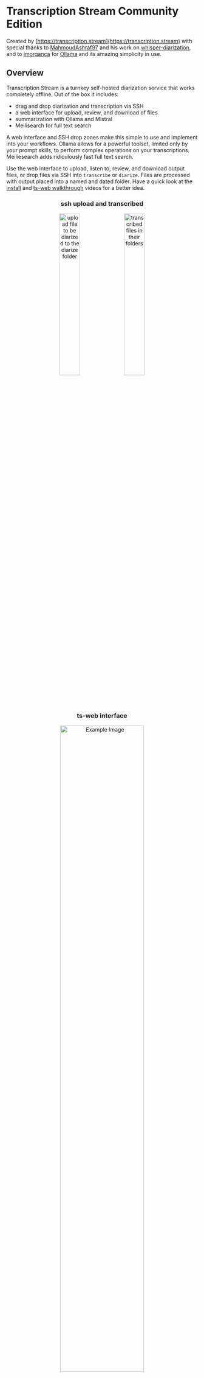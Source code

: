 
# Transcription Stream Community Edition
Created by [https://transcription.stream](https://transcription.stream) with special thanks to [MahmoudAshraf97](https://github.com/MahmoudAshraf97) and his work on [whisper-diarization](https://github.com/MahmoudAshraf97/whisper-diarization/), and to [jmorganca](https://github.com/jmorganca/ollama) for [Ollama](https://ollama.com/) and its amazing simplicity in use.

## Overview
Transcription Stream is a turnkey self-hosted diarization service that works completely offline. Out of the box it includes:
- drag and drop diarization and transcription via SSH
- a web interface for upload, review, and download of files
- summarization with Ollama and Mistral
- Meilisearch for full text search 

A web interface and SSH drop zones make this simple to use and implement into your workflows. Ollama allows for a powerful toolset, limited only by your prompt skills, to perform complex operations on your transcriptions. Meiliesearch adds ridiculously fast full text search.

Use the web interface to upload, listen to, review, and download output files, or drop files via SSH into `transcribe` or `diarize`. Files are processed with output placed into a named and dated folder. Have a quick look at the <a href="https://www.youtube.com/watch?v=3RufeOjnlcE">install</a> and <a href="https://www.youtube.com/watch?v=pbZ8o7_MjG4">ts-web walkthrough</a> videos for a better idea.

<div align="center">
<h3>ssh upload and transcribed</h3>
<img src="https://transcription.stream/ts-sshupload.png" width="33%" style="vertical-align: top;" alt="upload file to be diarized to the diarize folder">  <img src="https://transcription.stream/ts-sshtranscribed.png" width="33%" style="vertical-align: top;" alt="transcribed files in their folders">

<h3>ts-web interface</h3>
<a href="https://www.youtube.com/watch?v=pbZ8o7_MjG4">
<img src="https://transcription.stream/ts-web.png" width="66%" alt="Example Image">
</a>
<h3>ts-gpu diarization example </h3>
<a href="https://www.youtube.com/watch?v=UAgbcZjR4mM">
    <img src="https://transcription.stream/videothumb.png" alt="watch video on youtube" style="width: 66%;">
  </a>
</div>
<div align="center">
<h3>mistral summary</h3>
<img src="https://transcription.stream/summary.png" alt="local ollama mistral summary" style="width: 50%;">
</div>

```
prompt_text = f"""
Summarize the transcription below. Be sure to include pertinent information about the speakers, including name and anything else shared.
Provide the summary output in the following style

Speakers: names or identifiers of speaking parties
Topics: topics included in the transcription
Ideas: any ideas that may have been mentioned
Dates: dates mentioned and what they correspond to
Locations: any locations mentioned
Action Items: any action items

Summary: overall summary of the transcription

The transcription is as follows

{transcription_text}

"""
```

**Prerequisite: NVIDIA GPU**
> **Warning:** The resulting ts-gpu image is ~26GB and might take a hot second to create

## Build and Run Instructions
### Automated Install and Run
```bash
chmod +x install.sh;
./install.sh;
```
### Run
```bash
chmod +x run.sh;
./run.sh
```

## Additional Information

### Ports
- **SSH:** 22222
- **HTTP:** 5006
- **Ollama:** 11434
- **Meilisearch:** 7700

### SSH Server Access
- **Port:** 22222
- **User:** `transcriptionstream`
- **Password:** `nomoresaastax`
- **Usage:** Place audio files in `transcribe` or `diarize`. Completed files are stored in `transcribed`.

### Web Interface
- **URL:** [http://dockerip:5006](http://dockerip:5006)
- **Features:**
  - Audio file upload/download
  - Task completion alerts with interactive links
  - HTML5 web player with speed control and transcription highlighting
  - Time-synced transcription scrubbing/highlighting/scrolling

### Ollama api
- **URL:** [http://dockerip:11434](http://dockerip:11434)
- change the prompt used, in `/ts-gpu/ts-summarize.py`

### Meilisearch api
- **URL:** [http://dockerip:7700](http://dockerip:7700)


> **Warning:** This is example code for example purposes and should not be used in production environments without additional security measures.

### Customization and Troubleshooting
- Update variables in the .env file
- Change the password for `transcriptionstream` in the `ts-gpu` Dockerfile.
- Update the Ollama api endpoint IP in .dev if you want to use a different endpoint
- Update the secret in .dev for ts-web
- Use .env to choose which models are included in the initial build.
- Change the prompt text in ts-gpu/ts-summarize.py to fit your needs. Update ts-web/templates/transcription.html if you want to call it something other than summary.
- 12GB of vram may not be enough to run both whisper-diarization and ollama mistral. Whisper-diarization is fairly light on gpu memory out of the box, but Ollama's runner holds enough gpu memory open causing the diarization/transcription to run our of CUDA memory on occasion. Since I can't run both on the same host reliably, I've set the batch size for both whisper-diarization and whisperx to 16, from their default 8, and let a m series mac run the Ollama endpoint.
- Have more questions? Have a chat with our <a href="https://chat.openai.com/g/g-pktPPxVs5-transcription-stream-gptTr">Tanscription Stream GPT</a> 
### To-do
- Need to fix an issue with ts-web that throws an error to console when loading a transcription when a summary.txt file does not also exist. Lots of other annoyances with ts-web, but it's functional.
- Need to add a search/control interface to ts-web for Meilisearch
